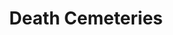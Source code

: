---
title: Death Cemeteries
longTitle: 'Death, Cemeteries'
tags:
- gccommon
relatedTerm:
- "[[Burials]]"
---